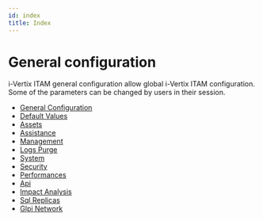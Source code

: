 ```yaml
---
id: index
title: Index
---
```


# General configuration

i-Vertix ITAM general configuration allow global i-Vertix ITAM configuration. Some of the
parameters can be changed by users in their session.

- [General Configuration](/asset-management/modules/configuration/general/general_configuration)
- [Default Values](/asset-management/modules/configuration/general/default_values)
- [Assets](/asset-management/modules/configuration/general/assets)
- [Assistance](/asset-management/modules/configuration/general/assistance)
- [Management](/asset-management/modules/configuration/general/management)
- [Logs Purge](/asset-management/modules/configuration/general/logs_purge)
- [System](/asset-management/modules/configuration/general/system)
- [Security](/asset-management/modules/configuration/general/security)
- [Performances](/asset-management/modules/configuration/general/performances)
- [Api](/asset-management/modules/configuration/general/api)
- [Impact Analysis](/asset-management/modules/configuration/general/impact_analysis)
- [Sql Replicas](/asset-management/modules/configuration/general/sql_replicas)
- [Glpi Network](/asset-management/modules/configuration/general/glpi_network)
